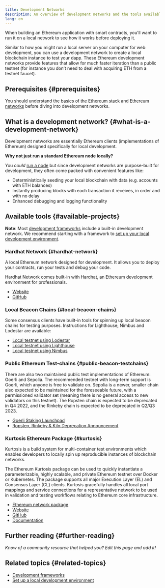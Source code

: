 ```yaml
---
title: Development Networks
description: An overview of development networks and the tools available to help build Ethereum applications.
lang: en
---
```


When building an Ethereum application with smart contracts, you'll want to run it on a local network to see how it works before deploying it.

Similar to how you might run a local server on your computer for web development, you can use a development network to create a local blockchain instance to test your dapp. These Ethereum development networks provide features that allow for much faster iteration than a public testnet (for instance you don’t need to deal with acquiring ETH from a testnet faucet).

## Prerequisites {#prerequisites}

You should understand the [basics of the Ethereum stack](/developers/docs/ethereum-stack/) and [Ethereum networks](/developers/docs/networks/) before diving into development networks.

## What is a development network? {#what-is-a-development-network}

Development networks are essentially Ethereum clients (implementations of Ethereum) designed specifically for local development.

**Why not just run a standard Ethereum node locally?**

You _could_ [run a node](/developers/docs/nodes-and-clients/#running-your-own-node) but since development networks are purpose-built for development, they often come packed with convenient features like:

- Deterministically seeding your local blockchain with data (e.g. accounts with ETH balances)
- Instantly producing blocks with each transaction it receives, in order and with no delay
- Enhanced debugging and logging functionality

## Available tools {#available-projects}

**Note**: Most [development frameworks](/developers/docs/frameworks/) include a built-in development network. We recommend starting with a framework to [set up your local development environment](/developers/local-environment/).

### Hardhat Network {#hardhat-network}

A local Ethereum network designed for development. It allows you to deploy your contracts, run your tests and debug your code.

Hardhat Network comes built-in with Hardhat, an Ethereum development environment for professionals.

- [Website](https://hardhat.org/)
- [GitHub](https://github.com/nomiclabs/hardhat)

### Local Beacon Chains {#local-beacon-chains}

Some consensus clients have built-in tools for spinning up local beacon chains for testing purposes. Instructions for Lighthouse, Nimbus and Lodestar are available:

- [Local testnet using Lodestar](https://chainsafe.github.io/lodestar/usage/local/)
- [Local testnet using Lighthouse](https://lighthouse-book.sigmaprime.io/setup.html#local-testnets)
- [Local testnet using Nimbus](https://github.com/status-im/nimbus-eth1/blob/master/fluffy/docs/local_testnet.md)

### Public Ethereum Test-chains {#public-beacon-testchains}

There are also two maintained public test implementations of Ethereum: Goerli and Sepolia. The recommended testnet with long-term support is Goerli, which anyone is free to validate on. Sepolia is a newer, smaller chain also expected to be maintained for the foreseeable future, with a permissioned validator set (meaning there is no general access to new validators on this testnet). The Ropsten chain is expected to be deprecated in Q4 2022, and the Rinkeby chain is expected to be deprecated in Q2/Q3 2023.

- [Goerli Staking Launchpad](https://goerli.launchpad.ethereum.org/)
- [Ropsten, Rinkeby & Kiln Deprecation Announcement](https://blog.ethereum.org/2022/06/21/testnet-deprecation)

### Kurtosis Ethereum Package {#kurtosis}

Kurtosis is a build system for multi-container test environments which enables developers to locally spin up reproducible instances of blockchain networks.

The Ethereum Kurtosis package can be used to quickly instantiate a parameterizable, highly scalable, and private Ethereum testnet over Docker or Kubernetes. The package supports all major Execution Layer (EL) and Consensus Layer (CL) clients. Kurtosis gracefully handles all local port mappings and service connections for a representative network to be used in validation and testing workflows relating to Ethereum core infrastructure.

- [Ethereum network package](https://github.com/kurtosis-tech/ethereum-package)
- [Website](https://www.kurtosis.com/)
- [GitHub](https://github.com/kurtosis-tech/kurtosis)
- [Documentation](https://docs.kurtosis.com/)

## Further reading {#further-reading}

_Know of a community resource that helped you? Edit this page and add it!_

## Related topics {#related-topics}

- [Development frameworks](/developers/docs/frameworks/)
- [Set up a local development environment](/developers/local-environment/)
